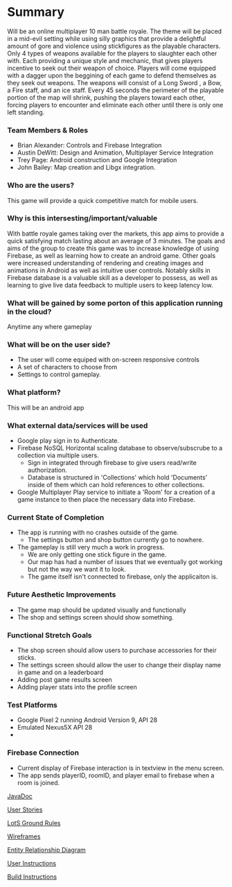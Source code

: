 # Summary
   Will be an online multiplayer 10 man battle royale. The theme will be placed in a mid-evil setting while using silly graphics that provide a delightful amount of gore and violence using stickfigures as the playable characters. Only 4 types of weapons available for the players to slaughter each other with. Each providing a unique style and mechanic, that gives players incentive to seek out their weapon of choice. Players will come equipped with a dagger upon the beggining of each game to defend themselves as they seek out weapons. 
    The weapons will consist of a Long Sword , a Bow, a Fire staff, and an ice staff. Every 45 seconds the perimeter of the playable portion of the map will shrink, pushing the players toward each other, forcing players to encounter and eliminate each other until there is only one left standing.
    
### Team Members & Roles
* Brian Alexander: Controls and Firebase Integration
* Austin DeWitt: Design and Animation, Multiplayer Service Integration
* Trey Page: Android construction and Google Integration
* John Bailey: Map creation and Libgx integration. 

### Who are the users?
  This game will provide a quick competitive match for mobile users.


### Why is this intersesting/important/valuable
  With battle royale games taking over the markets, this app aims to provide a quick satisfying match lasting about an average of 3      minutes. The goals and aims of the group to create this game was to increase knowledge of using Firebase, as well as learning how to create an android game. Other goals were increased understanding of rendering and creating images and animations in Android as well as intuitive user controls. Notably skills in Firebase database is a valuable skill as a developer to possess, as well as learning to give live data feedback to multiple users to keep latency low. 

### What will be gained by some porton of this application running in the cloud?
  Anytime any where gameplay

### What will be on the user side?
  * The user will come equiped with on-screen responsive controls
  * A set of characters to choose from
  * Settings to control gameplay.

### What platform?
This will be an android app

### What external data/services will be used
* Google play sign in to Authenticate.
* Firebase NoSQL Horizontal scaling database to observe/subscrube to a collection via multiple users. 
    * Sign in integrated through firebase to give users read/write authorization. 
    * Database is structured in 'Collections' which hold 'Documents' inside of them which can hold references to other collections. 
* Google Multiplayer Play service to initiate a 'Room' for a creation of a game instance to then place the necessary data into Firebase.

### Current State of Completion
* The app is running with no crashes outside of the game.
   * The settings button and shop button currently go to nowhere.
* The gameplay is still very much a work in progress.
   * We are only getting one stick figure in the game.
   * Our map has had a number of issues that we eventually got working but not the way we want it to look.
   * The game itself isn't connected to firebase, only the applicaiton is.

### Future Aesthetic Improvements
* The game map should be updated visually and functionally
* The shop and settings screen should show something.

### Functional Stretch Goals
* The shop screen should allow users to purchase accessories for their sticks.
* The settings screen should allow the user to change their display name in game and on a leaderboard
* Adding post game results screen
* Adding player stats into the profile screen

### Test Platforms
* Google Pixel 2 running Android Version 9, API 28
* Emulated Nexus5X API 28
* 



### Firebase Connection
* Current display of Firebase interaction is in textview in the menu screen.
* The app sends playerID, roomID, and player email to firebase when a room is joined.

[JavaDoc](LordOfTheSticks/docs/api/overview-summary.html)

[User Stories](/Docs/userstories.md)

[LotS Ground Rules](/Docs/LordOfTheSticksRules.md)

[Wireframes](/Docs/wireframes.md)

[Entity Relationship Diagram](/Docs/entitydiagram.md)

[User Instructions](Docs/userinstructions.md)

[Build Instructions](Docs/buildinstructions.md)
